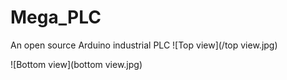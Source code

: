 # Mega_PLC
An open source Arduino industrial PLC
![Top view](/top view.jpg)

![Bottom view](bottom view.jpg)
